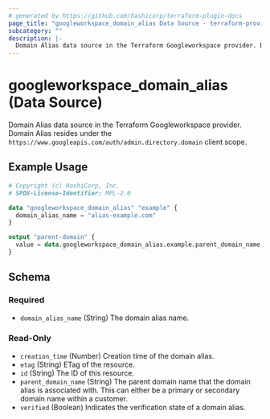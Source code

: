 ```yaml
---
# generated by https://github.com/hashicorp/terraform-plugin-docs
page_title: "googleworkspace_domain_alias Data Source - terraform-provider-googleworkspace"
subcategory: ""
description: |-
  Domain Alias data source in the Terraform Googleworkspace provider. Domain Alias resides under the https://www.googleapis.com/auth/admin.directory.domain client scope.
---
```


# googleworkspace_domain_alias (Data Source)

Domain Alias data source in the Terraform Googleworkspace provider. Domain Alias resides under the `https://www.googleapis.com/auth/admin.directory.domain` client scope.

## Example Usage

```terraform
# Copyright (c) HashiCorp, Inc.
# SPDX-License-Identifier: MPL-2.0

data "googleworkspace_domain_alias" "example" {
  domain_alias_name = "alias-example.com"
}

output "parent-domain" {
  value = data.googleworkspace_domain_alias.example.parent_domain_name
}
```

<!-- schema generated by tfplugindocs -->
## Schema

### Required

- `domain_alias_name` (String) The domain alias name.

### Read-Only

- `creation_time` (Number) Creation time of the domain alias.
- `etag` (String) ETag of the resource.
- `id` (String) The ID of this resource.
- `parent_domain_name` (String) The parent domain name that the domain alias is associated with. This can either be a primary or secondary domain name within a customer.
- `verified` (Boolean) Indicates the verification state of a domain alias.
